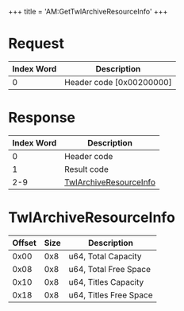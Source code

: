 +++
title = 'AM:GetTwlArchiveResourceInfo'
+++

# Request

| Index Word | Description                |
|------------|----------------------------|
| 0          | Header code \[0x00200000\] |

# Response

| Index Word | Description                                                  |
|------------|--------------------------------------------------------------|
| 0          | Header code                                                  |
| 1          | Result code                                                  |
| 2-9        | [TwlArchiveResourceInfo](#TwlArchiveResourceInfo "wikilink") |

# TwlArchiveResourceInfo

| Offset | Size | Description            |
|--------|------|------------------------|
| 0x00   | 0x8  | u64, Total Capacity    |
| 0x08   | 0x8  | u64, Total Free Space  |
| 0x10   | 0x8  | u64, Titles Capacity   |
| 0x18   | 0x8  | u64, Titles Free Space |